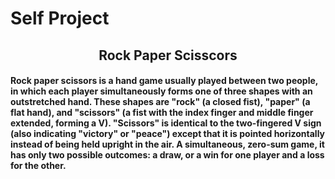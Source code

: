 # Self Project
<center><h2>Rock Paper Scisscors</h2></center>
<p><h4>Rock paper scissors  is a hand game usually played between two people, in which each player simultaneously forms one of three shapes with an outstretched hand. 
These shapes are "rock" (a closed fist), "paper" (a flat hand), and "scissors" (a fist with the index finger and middle finger extended, forming a V). 
"Scissors" is identical to the two-fingered V sign (also indicating "victory" or "peace") except that it is pointed horizontally instead of being held upright in the air.
A simultaneous, zero-sum game, it has only two possible outcomes: a draw, or a win for one player and a loss for the other.</h4><p/>




